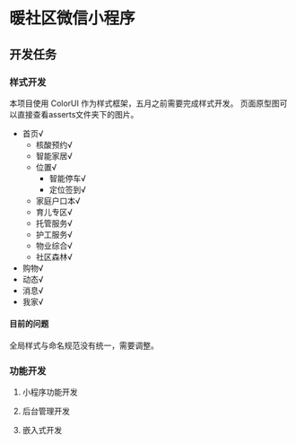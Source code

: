 # 暖社区微信小程序

## 开发任务

### 样式开发

本项目使用 ColorUI 作为样式框架，五月之前需要完成样式开发。
页面原型图可以直接查看asserts文件夹下的图片。

- 首页√
  - 核酸预约√
  - 智能家居√
  - 位置√
    - 智能停车√
    - 定位签到√
  - 家庭户口本√
  - 育儿专区√
  - 托管服务√
  - 护工服务√
  - 物业综合√
  - 社区森林√
- 购物√
- 动态√
- 消息√
- 我家√

#### 目前的问题
全局样式与命名规范没有统一，需要调整。
### 功能开发

1. 小程序功能开发

2. 后台管理开发

3. 嵌入式开发
